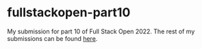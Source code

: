 # fullstackopen-part10

My submission for part 10 of Full Stack Open 2022. The rest of my submissions can be found [here](https://github.com/nikogenix/fullstackopen).
